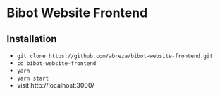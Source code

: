 # Bibot Website Frontend

## Installation

- `git clone https://github.com/abreza/bibot-website-frontend.git`
- `cd bibot-website-frontend`
- `yarn`
- `yarn start`
- visit http://localhost:3000/
